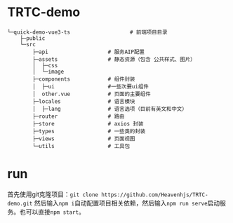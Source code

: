 # TRTC-demo
    └─quick-demo-vue3-ts                   # 前端项目目录
        ├─public
        └─src
            ├─api                   # 服务AIP配置
            ├─assets                # 静态资源（包含 公共样式、图片）
            │  ├─css                
            │  └─image
            ├─components		    # 组件封装
            │  ├─ui                 #一些次要ui组件
            │  other.vue   		    # 页面的主要组件
            ├─locales               # 语言模块
            │  ├─lang               # 语言选项（目前有英文和中文）
            ├─router                # 路由
            ├─store                 # axios 封装
            ├─types                 # 一些类的封装
            ├─views                 # 页面视图
            └─utils                 # 工具包


# run
首先使用git克隆项目：`git clone https://github.com/Heavenhjs/TRTC-demo.git`
然后输入`npm i`自动配置项目相关依赖，然后输入`npm run serve`启动服务。也可以直接`npm start`。
